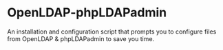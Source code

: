 # OpenLDAP-phpLDAPadmin
An installation and configuration script that prompts you to configure files from OpenLDAP &amp; phpLDAPadmin to save you time.
